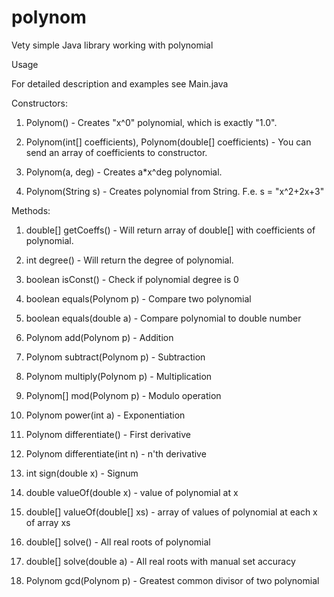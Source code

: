 # polynom
Vety simple Java library working with polynomial

Usage

For detailed description and examples see Main.java

Constructors:

1) Polynom() - Creates "x^0" polynomial, which is exactly "1.0".

2) Polynom(int[] coefficients), Polynom(double[] coefficients) - You can send an array of coefficients to constructor.

3) Polynom(a, deg) - Creates a*x^deg polynomial.

4) Polynom(String s) - Creates polynomial from String. F.e. s = "x^2+2x+3"

Methods:

1) double[] getCoeffs() - Will return array of double[] with coefficients of polynomial.

2) int degree() - Will return the degree of polynomial.

3) boolean isConst() - Check if polynomial degree is 0

4) boolean equals(Polynom p) - Compare two polynomial

5) boolean equals(double a) - Compare polynomial to double number

6) Polynom add(Polynom p) - Addition

7) Polynom subtract(Polynom p) - Subtraction

8) Polynom multiply(Polynom p) - Multiplication

9) Polynom[] mod(Polynom p) - Modulo operation

10) Polynom power(int a) - Exponentiation

11) Polynom differentiate() - First derivative

12) Polynom differentiate(int n) - n'th derivative

13) int sign(double x) - Signum

14) double valueOf(double x) - value of polynomial at x

15) double[] valueOf(double[] xs) - array of values of polynomial at each x of array xs

16) double[] solve() - All real roots of polynomial

17) double[] solve(double a) - All real roots with manual set accuracy

18) Polynom gcd(Polynom p) - Greatest common divisor of two polynomial
